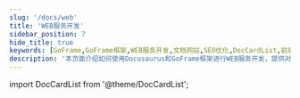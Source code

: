 ```yaml
---
slug: '/docs/web'
title: 'WEB服务开发'
sidebar_position: 7
hide_title: true
keywords: [GoFrame,GoFrame框架,WEB服务开发,文档网站,SEO优化,DocCardList,前端开发,网站构建,开发文档,Docusaurus]
description: '本页面介绍如何使用Docusaurus和GoFrame框架进行WEB服务开发，提供对网站进行SEO优化的相关指南和工具，帮助提升搜索引擎的可发现性，并概述自定义结构和特性以支持高效的文档管理。'
---
```

import DocCardList from '@theme/DocCardList';

<DocCardList />
